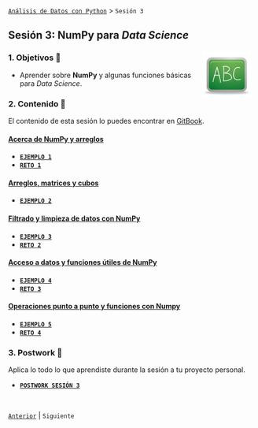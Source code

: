 [`Análisis de Datos con Python`](../README.md) > `Sesión 3`

## Sesión 3: __NumPy__ para *Data Science*

<img src="../imagenes/pizarron.png" align="right" height="100" width="100" hspace="10">

### 1. Objetivos :dart: 

- Aprender sobre __NumPy__ y algunas funciones básicas para *Data Science*.

### 2. Contenido :blue_book:

El contenido de esta sesión lo puedes encontrar en [GitBook](https://beduexpert.gitbook.io/data-analysis/sesion-03-analisis-estadistico-de-datos-numpy).

#### <ins>Acerca de __NumPy__ y arreglos</ins>

   - [**`EJEMPLO 1`**](ejemplo01/README.md)
   - [**`RETO 1`**](reto01/README.md)

#### <ins>Arreglos, matrices y cubos</ins>

   - [**`EJEMPLO 2`**](ejemplo02/README.md)

#### <ins>Filtrado y limpieza de datos con __NumPy__</ins>

   - [**`EJEMPLO 3`**](ejemplo03/README.md)
   - [**`RETO 2`**](reto02/README.md)

#### <ins>Acceso a datos y funciones útiles de __NumPy__</ins>

   - [**`EJEMPLO 4`**](ejemplo04/README.md)
   - [**`RETO 3`**](reto03/README.md)

#### <ins>Operaciones punto a punto y funciones con __Numpy__</ins>

   - [**`EJEMPLO 5`**](ejemplo05/README.md)
   - [**`RETO 4`**](reto04/README.md)

### 3. Postwork :memo:
Aplica lo todo lo que aprendiste durante la sesión a tu proyecto personal.

- [**`POSTWORK SESIÓN 3`**](postwork/README.md)

<br/>

[`Anterior`](../sesion01/README.md) | `Siguiente`
